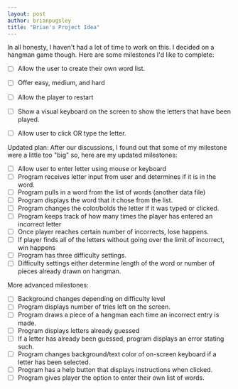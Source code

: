 ```yaml
---
layout: post
author: brianpugsley
title: "Brian's Project Idea"
---
```


In all honesty, I haven't had a lot of time to work on this. I decided on a hangman game though. Here are some milestones I'd like to complete:
  - [ ] Allow the user to create their own word list.
  - [ ] Offer easy, medium, and hard
  - [ ] Allow the player to restart
  - [ ] Show a visual keyboard on the screen to show the letters that have been played.
  - [ ] Allow user to click OR type the letter.
  

Updated plan:
After our discussions, I found out that some of my milestone were a little too "big" so, here are my updated milestones:
 - [ ] Allow user to enter letter using mouse or keyboard
 - [ ] Program receives letter input from user and determines if it is in the word.
 - [ ] Program pulls in a word from the list of words (another data file)
 - [ ] Program displays the word that it chose from the list.
 - [ ] Program changes the color/bolds the letter if it was typed or clicked.
 - [ ] Program keeps track of how many times the player has entered an incorrect letter
 - [ ] Once player reaches certain number of incorrects, lose happens.
 - [ ] If player finds all of the letters without going over the limit of incorrect, win happens
 - [ ] Program has three difficulty settings.
 - [ ] Difficulty settings either determine length of the word or number of pieces already drawn on hangman.
 
 More advanced milestones:
 - [ ] Background changes depending on difficulty level
 - [ ] Program displays number of tries left on the screen.
 - [ ] Program draws a piece of a hangman each time an incorrect entry is made.
 - [ ] Program displays letters already guessed
 - [ ] If a letter has already been guessed, program displays an error stating such.
 - [ ] Program changes background/text color of on-screen keyboard if a letter has been selected.
 - [ ] Program has a help button that displays instructions when clicked.
 - [ ] Program gives player the option to enter their own list of words.
